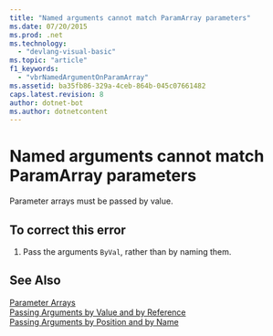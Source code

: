 ```yaml
---
title: "Named arguments cannot match ParamArray parameters"
ms.date: 07/20/2015
ms.prod: .net
ms.technology: 
  - "devlang-visual-basic"
ms.topic: "article"
f1_keywords: 
  - "vbrNamedArgumentOnParamArray"
ms.assetid: ba35fb86-329a-4ceb-864b-045c07661482
caps.latest.revision: 8
author: dotnet-bot
ms.author: dotnetcontent
---
```

# Named arguments cannot match ParamArray parameters
Parameter arrays must be passed by value.  
  
## To correct this error  
  
1.  Pass the arguments `ByVal`, rather than by naming them.  
  
## See Also  
 [Parameter Arrays](../../visual-basic/programming-guide/language-features/procedures/parameter-arrays.md)  
 [Passing Arguments by Value and by Reference](../../visual-basic/programming-guide/language-features/procedures/passing-arguments-by-value-and-by-reference.md)  
 [Passing Arguments by Position and by Name](../../visual-basic/programming-guide/language-features/procedures/passing-arguments-by-position-and-by-name.md)
